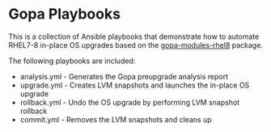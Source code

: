 # Gopa Playbooks

This is a collection of Ansible playbooks that demonstrate how to automate RHEL7-8 in-place OS upgrades based on the [gopa-modules-rhel8](https://github.com/swapdisk/gopa-modules-rhel8) package.

The following playbooks are included:

- analysis.yml - Generates the Gopa preupgrade analysis report
- upgrade.yml - Creates LVM snapshots and launches the in-place OS upgrade
- rollback.yml - Undo the OS upgrade by performing LVM snapshot rollback
- commit.yml - Removes the LVM snapshots and cleans up

